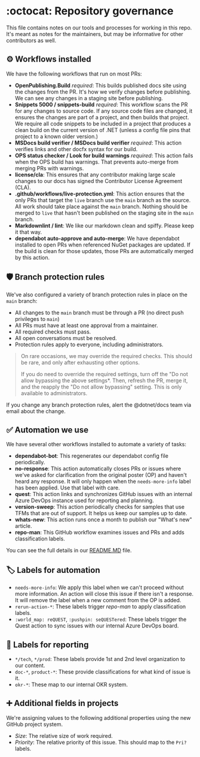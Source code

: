 # :octocat: Repository governance

This file contains notes on our tools and processes for working in this repo. It's meant as notes for the maintainers, but may be informative for other contributors as well.

## :gear: Workflows installed

We have the following workflows that run on most PRs:

- **OpenPublishing.Build** *required*: This builds published docs site using the changes from the PR. It's how we verify changes before publishing. We can see any changes in a staging site before publishing.
- **Snippets 5000 / snippets-build** *required*: This workflow scans the PR for any changes to source code. If any source code files are changed, it ensures the changes are part of a project, and then builds that project. We require all code snippets to be included in a project that produces a clean build on the current version of .NET (unless a config file pins that project to a known older version.)
- **MSDocs build verifier / MSDocs build verifier**  *required*: This action verifies links and other docfx syntax for our build.
- **OPS status checker / Look for build warnings** *required*: This action fails when the OPS build has warnings. That prevents auto-merge from merging PRs with warnings.
- **license/cla**: This ensures that any contributor making large scale changes to our docs has signed the Contributor License Agreement (CLA).
- **.github/workflows/live-protection.yml**: This action ensures that the only PRs that target the `live` branch use the `main` branch as the source. All work should take place against the `main` branch. Nothing should be merged to `live` that hasn't been published on the staging site in the `main` branch.
- **Markdownlint / lint**: We like our markdown clean and spiffy. Please keep it that way.
- **dependabot auto-approve and auto-merge**: We have dependabot installed to open PRs when referenced NuGet packages are updated. If the build is clean for those updates, those PRs are automatically merged by this action.

## :shield: Branch protection rules

We've also configured a variety of branch protection rules in place on the `main` branch:

- All changes to the `main` branch must be through a PR (no direct push privileges to `main`)
- All PRs must have at least one approval from a maintainer.
- All required checks must pass.
- All open conversations must be resolved.
- Protection rules apply to everyone, including administrators.

> On rare occasions, we may override the required checks. This should be rare, and only after exhausting other options.
>
> If you do need to override the required settings, turn off the "Do not allow bypassing the above settings*. Then, refresh the PR, merge it, and the reapply the "Do not allow bypassing" setting. This is only available to administrators.

If you change any branch protection rules, alert the @dotnet/docs team via email about the change.

## :white_check_mark: Automation we use

We have several other workflows installed to automate a variety of tasks:

- **dependabot-bot**: This regenerates our dependabot config file periodically.
- **no-response**: This action automatically closes PRs or issues where we've asked for clarification from the original poster (OP) and haven't heard any response. It will only happen when the `needs-more-info` label has been applied. Use that label with care.
- **quest**: This action links and synchronizes GitHub issues with an internal Azure DevOps instance used for reporting and planning.
- **version-sweep**: This action periodically checks for samples that use TFMs that are out of support. It helps us keep our samples up to date.
- **whats-new**: This action runs once a month to publish our "What's new" article.
- **repo-man**: This GitHub workflow examines issues and PRs and adds classification labels.

You can see the full details in our [README.MD](https://github.com/dotnet/docs#octocat-github-action-workflows) file.

## :label: Labels for automation

- `needs-more-info`: We apply this label when we can't proceed without more information. An action will close this issue if there isn't a response. It will remove the label when a new comment from the OP is added.
- `rerun-action-*`: These labels trigger *repo-man* to apply classification labels.
- `:world_map: reQUEST`, `:pushpin: seQUESTered`: These labels trigger the Quest action to sync issues with our internal Azure DevOps board.

## :ledger: Labels for reporting

- `*/tech`, `*/prod`: These labels provide 1st and 2nd level organization to our content.
- `doc-*`, `product-*`: These provide classifications for what kind of issue is it.
- `okr-*`: These map to our internal OKR system.

## :heavy_plus_sign: Additional fields in projects

We're assigning values to the following additional properties using the new GitHub project system.

- *Size*: The relative size of work required.
- *Priority*: The relative priority of this issue. This should map to the `Pri?` labels.
 